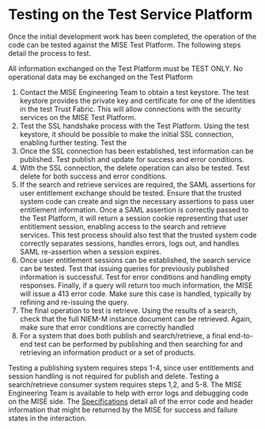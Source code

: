 <h1 class="with-tabs">Testing on the Test Service Platform</h1>

<p>Once the initial development work has been completed, the operation of the code can be tested against the MISE Test Platform. The following steps detail the process to test.</p>
<p>All information exchanged on the Test Platform must be TEST ONLY. No operational data may be exchanged on the Test Platform</p>
<ol><li> Contact the MISE Engineering Team to obtain a test keystore. The test keystore provides the private key and certificate for one of the identities in the test Trust Fabric. This will allow connections with the security services on the MISE Test Platform.
</li><li> Test the SSL handshake process with the Test Platform. Using the test keystore, it should be possible to make the initial SSL connection, enabling further testing. Test the
</li><li> Once the SSL connection has been established, test information can be published. Test publish and update for success and error conditions.
</li><li> With the SSL connection, the delete operation can also be tested. Test delete for both success and error conditions.
</li><li> If the search and retrieve services are required, the SAML assertions for user entitlement exchange should be tested. Ensure that the trusted system code can create and sign the necessary assertions to pass user entitlement information. Once a SAML assertion is correctly passed to the Test Platform, it will return a session cookie representing that user entitlement session, enabling access to the search and retrieve services. This test process should also test that the trusted system code correctly separates sessions, handles errors, logs out, and handles SAML re-assertion when a session expires.
</li><li> Once user entitlement sessions can be established, the search service can be tested. Test that issuing queries for previously published information is successful. Test for error conditions and handling empty responses. Finally, if a query will return too much information, the MISE will issue a 413 error code. Make sure this case is handled, typically by refining and re-issuing the query.
</li><li> The final operation to test is retrieve. Using the results of a search, check that the full NIEM-M instance document can be retrieved. Again, make sure that error conditions are correctly handled
</li><li> For a system that does both publish and search/retrieve, a final end-to-end test can be performed by publishing and then searching for and retrieving an information product or a set of products.
</li></ol><p> Testing a publishing system requires steps 1-4, since user entitlements and session handling is not required for publish and delete. Testing a search/retrieve consumer system requires steps 1,2, and 5-8. The MISE Engineering Team is available to help with error logs and debugging code on the MISE side. The <a href="specifications.md">Specifications</a> detail all of the error code and header information that might be returned by the MISE for success and failure states in the interaction.</p>
